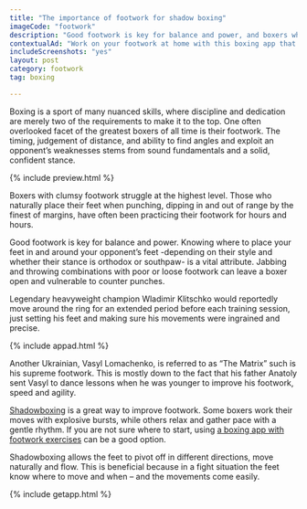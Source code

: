 ```yaml
---
title: "The importance of footwork for shadow boxing"
imageCode: "footwork"
description: "Good footwork is key for balance and power, and boxers who master this are more successful than others. In this article we'll learn more about this."
contextualAd: "Work on your footwork at home with this boxing app that will call out movements and punches!"
includeScreenshots: "yes"
layout: post
category: footwork
tag: boxing

---
```


Boxing is a sport of many nuanced skills, where discipline and dedication are merely two of the requirements to make it to the top. One often overlooked facet of the greatest boxers of all time is their footwork. The timing, judgement of distance, and ability to find angles and exploit an opponent’s weaknesses stems from sound fundamentals and a solid, confident stance. 

{% include preview.html %}

Boxers with clumsy footwork struggle at the highest level. Those who naturally place their feet when punching, dipping in and out of range by the finest of margins, have often been practicing their footwork for hours and hours.

Good footwork is key for balance and power. Knowing where to place your feet in and around your opponent’s feet -depending on their style and whether their stance is orthodox or southpaw- is a vital attribute. Jabbing and throwing combinations with poor or loose footwork can leave a boxer open and vulnerable to counter punches.

Legendary heavyweight champion Wladimir Klitschko would reportedly move around the ring for an extended period before each training session, just setting his feet and making sure his movements were ingrained and precise.

{% include appad.html %}

Another Ukrainian, Vasyl Lomachenko, is referred to as “The Matrix” such is his supreme footwork. This is mostly down to the fact that his father Anatoly sent Vasyl to dance lessons when he was younger to improve his footwork, speed and agility.

[Shadowboxing](/importance-of-shadow-boxing/) is a great way to improve footwork. Some boxers work their moves with explosive bursts, while others relax and gather pace with a gentle rhythm. If you are not sure where to start, using [a boxing app with footwork exercises](/new-footwork-mode-boxing-app/) can be a good option.

Shadowboxing allows the feet to pivot off in different directions, move naturally and flow. This is beneficial because in a fight situation the feet know where to move and when – and the movements come easily.

{% include getapp.html %}